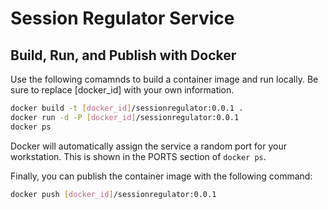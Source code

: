 # Session Regulator Service

## Build, Run, and Publish with Docker

Use the following comamnds to build a container image and run locally. Be sure to replace [docker_id] with your own information.

```bash
docker build -t [docker_id]/sessionregulator:0.0.1 .
docker run -d -P [docker_id]/sessionregulator:0.0.1
docker ps
```

Docker will automatically assign the service a random port for your workstation. This is shown in the PORTS section of `docker ps`.

Finally, you can publish the container image with the following command:

```bash
docker push [docker_id]/sessionregulator:0.0.1
```
